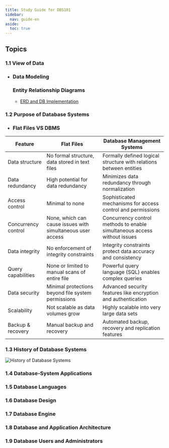 ```yaml
---
title: Study Guide for DBS101
sidebar:
  nav: guide-en
aside:
  toc: true
---
```


## Topics

### 1.1 View of Data  

- ### Data Modeling
  ### Entity Relationship Diagrams
    - [ERD and DB Implementation](https://guides.visual-paradigm.com/erd-and-database-implementation-bridging-the-gap-between-concept-and-reality/)
### 1.2 Purpose of Database Systems  
- ### Flat Files VS DBMS

| Feature             | Flat Files                                                 | Database Management Systems                                              |
|---------------------|------------------------------------------------------------|--------------------------------------------------------------------------|
| Data structure      | No formal structure, data stored in text files             | Formally defined logical structure with relations between entities       |
| Data redundancy     | High potential for data redundancy                         | Minimizes data redundancy through normalization                          |
| Access control      | Minimal to none                                            | Sophisticated mechanisms for access control and permissions              |
| Concurrency control | None, which can cause issues with simultaneous user access | Concurrency control methods to enable simultaneous access without issues |
| Data integrity      | No enforcement of integrity constraints                    | Integrity constraints protect data accuracy and consistency              |
| Query capabilities  | None or limited to manual scans of entire file             | Powerful query language (SQL) enables complex queries                    |
| Data security       | Minimal protections beyond file system permissions         | Advanced security features like encryption and authentication            |
| Scalability         | Not scalable as data volumes grow                          | Highly scalable into very large data sets                                |
| Backup & recovery   | Manual backup and recovery                                 | Automated backup, recovery and replication features                      |


### 1.3 History of Database Systems  

 <img src="https://raw.githubusercontent.com/palden518/DBS101.github.io/master/assets/images/historyOfDB.png" alt="History of Database Systems">


### 1.4 Database-System Applications
### 1.5 Database Languages
### 1.6 Database Design
### 1.7 Database Engine
### 1.8 Database and Application Architecture 
### 1.9 Database Users and Administrators



